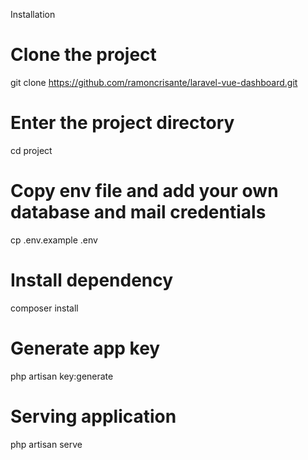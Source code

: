 Installation
 # Clone the project
 git clone https://github.com/ramoncrisante/laravel-vue-dashboard.git

 # Enter the project directory
 cd project

 # Copy env file and add your own database and mail credentials
 cp .env.example .env

 # Install dependency
 composer install

 # Generate app key
 php artisan key:generate
 
 # Serving application
 php artisan serve
